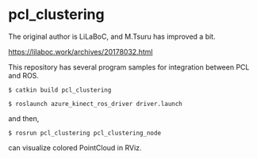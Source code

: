 # pcl_clustering

The original author is LiLaBoC, and M.Tsuru has improved a bit.

https://lilaboc.work/archives/20178032.html



This repository has several program samples for integration between PCL and ROS.


``` $ catkin build pcl_clustering ```

```$ roslaunch azure_kinect_ros_driver driver.launch```

and then, 

```$ rosrun pcl_clustering pcl_clustering_node```

can visualize colored PointCloud in RViz.
